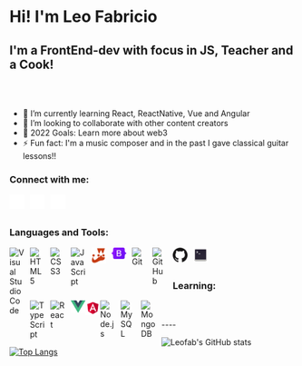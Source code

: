 # Hi! I'm Leo Fabricio

## I'm a FrontEnd-dev with focus in JS, Teacher and a Cook!
<br />
<br />

- 🌱 I’m currently learning React, ReactNative, Vue and Angular</li>
- 👯 I’m looking to collaborate with other content creators</li>
- 🥅 2022 Goals: Learn more about web3</li>
- ⚡ Fun fact: I'm a music composer and in the past I gave classical guitar lessons!!</li>



### Connect with me:

[<img align="left" alt="Twitter" width="26px" src="./img/twitter-dark.svg" style="padding-right:10px;" />](https://twitter.com/facmeLEO)
[<img align="left" alt="Twitter" width="26px" src="./img/linkedin-dark.svg" style="padding-right:10px;" />](https://www.linkedin.com/in/leo-fabricio-2951a818/)
[<img align="left" alt="Twitter" width="26px" src="./img/instagram-dark.svg" style="padding-right:10px;" />](https://www.instagram.com/leo_facme/)

<br />
<br />


### Languages and Tools:

<img align="left" alt="Visual Studio Code" width="26px" src="https://cdn.jsdelivr.net/gh/devicons/devicon/icons/vscode/vscode-original.svg" style="padding-right:10px; " />  
<img align="left" alt="HTML5" width="26px" src="https://cdn.jsdelivr.net/gh/devicons/devicon/icons/html5/html5-original.svg" style="padding-right:10px;" />
<img align="left" alt="CSS3" width="26px" src="https://cdn.jsdelivr.net/gh/devicons/devicon/icons/css3/css3-original.svg" style="padding-right:10px;" />
<img align="left" alt="JavaScript" width="26px" src="https://cdn.jsdelivr.net/gh/devicons/devicon/icons/javascript/javascript-original.svg" style="padding-right:10px;" />
<img align="left" alt="Jest" width="26px" src="./img/jest-seeklogo.com.svg" style="padding-right:10px;" />
<img align="left" alt="Bootstrap" width="26px" src="./img/bootstrap-logo.svg" style="padding-right:10px;" />
<img align="left" alt="Git" width="26px" src="https://cdn.jsdelivr.net/gh/devicons/devicon/icons/git/git-original.svg" style="padding-right:10px;" />
<img align="left" alt="GitHub" width="26px" src="https://user-images.githubusercontent.com/3369400/139447912-e0f43f33-6d9f-45f8-be46-2df5bbc91289.png#gh-dark-mode-only" style="padding-right:10px;" />
<img align="left" alt="GitHub" width="26px" src="./img/github-light.png#gh-light-mode-only" style="padding-right:10px;" />
<img align="left" alt="Terminal" width="26px" src="./img/GNOME_Terminal_icon_2019.svg" />


<br />
<br />

### Learning:

<img align="left" alt="TypeScript" width="26px" src="https://cdn.jsdelivr.net/gh/devicons/devicon/icons/typescript/typescript-original.svg" style="padding-right:10px;" />
<img align="left" alt="React" width="26px" src="https://cdn.jsdelivr.net/gh/devicons/devicon/icons/react/react-original.svg" style="padding-right:10px;" />
<img align="left" alt="Vue.JS" width="26px" src="./img/vuejs-logo.svg" />
<img align="left" alt="Angular" width="26px" src="./img/angular-logo.svg" />
<img align="left" alt="Node.js" width="26px" src="https://cdn.jsdelivr.net/gh/devicons/devicon/icons/nodejs/nodejs-original.svg" style="padding-right:10px;" />
<img align="left" alt="MySQL" width="26px" src="https://cdn.jsdelivr.net/gh/devicons/devicon/icons/mysql/mysql-original.svg" style="padding-right:10px;" />
<img align="left" alt="MongoDB" width="26px" src="https://cdn.jsdelivr.net/gh/devicons/devicon/icons/mongodb/mongodb-original.svg" style="padding-right:10px;" />

<br />
<br />
----

![Leofab's GitHub stats](https://github-readme-stats.vercel.app/api?username=leofab&show_icons=true&theme=radical)
[![Top Langs](https://github-readme-stats.vercel.app/api/top-langs/?username=leofab&layout=compact)](https://github.com/anuraghazra/github-readme-stats)

